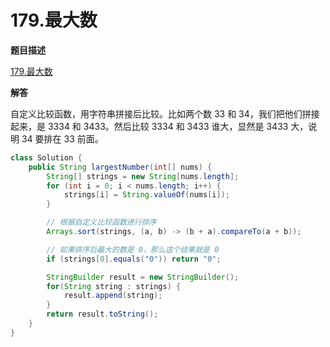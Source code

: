 # 179.最大数

**题目描述**

[179.最大数](https://leetcode-cn.com/problems/largest-number/)

**解答**

自定义比较函数，用字符串拼接后比较。比如两个数 33 和 34，我们把他们拼接起来，是 3334 和 3433。然后比较 3334 和 3433 谁大，显然是 3433 大，说明 34 要排在 33 前面。

```java
class Solution {
    public String largestNumber(int[] nums) {
        String[] strings = new String[nums.length];
        for (int i = 0; i < nums.length; i++) {
            strings[i] = String.valueOf(nums[i]);
        }

        // 根据自定义比较函数进行排序
        Arrays.sort(strings, (a, b) -> (b + a).compareTo(a + b));

        // 如果排序后最大的数是 0，那么这个结果就是 0
        if (strings[0].equals("0")) return "0";

        StringBuilder result = new StringBuilder();
        for(String string : strings) {
            result.append(string);
        }
        return result.toString();
    }
}
```